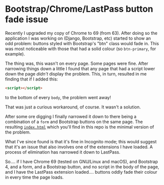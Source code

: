 # Bootstrap/Chrome/LastPass button fade issue

Recently I upgraded my copy of Chrome to 69 (from 63). After doing so the
application I was working on (Django, Bootstrap, etc) started to show an odd
problem: buttons styled with Bootstrap's "btn" class would fade in. This was
most noticeable with those that had a solid colour (so `btn-primary`, for
example).

The thing was, this wasn't on every page. Some pages were fine. After
narrowing things down a little I found that any page that had a script lower
down the page *didn't* display the problem. This, in turn, resulted in me
finding that if I added this:

```html
<script></script>
```

to the bottom of every `body`, the problem went away!

That was just a curious workaround, of course. It wasn't a solution.

After some ore digging I finally narrowed it down to there being a
combination of a `form` and Bootstrap buttons on the same page. The
resulting [`index.html`](index.html) which you'll find in this repo is the
minimal version of the problem.

What I've since found is that it's fine in Incognito mode; this would
suggest that it's an issue that also involves one of the extensions I have
loaded. A process of elimination has narrowed it down to LastPass.

So.... if I have Chrome 69 (tested on GNU/Linux and macOS), and Bootstrap 4,
and a form, and a Bootstrap button, and no script in the body of the page,
and I have the LastPass extension loaded.... buttons oddly fade their colour
in every time the page loads.
